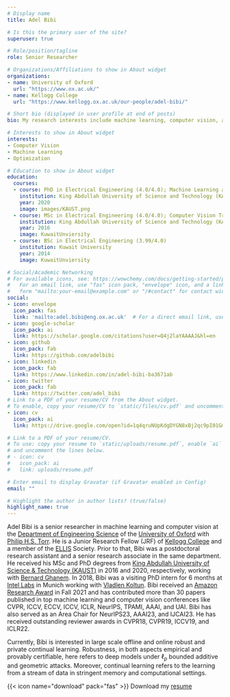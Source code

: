 ```yaml
---
# Display name
title: Adel Bibi

# Is this the primary user of the site?
superuser: true

# Role/position/tagline
role: Senior Researcher

# Organizations/Affiliations to show in About widget
organizations:
- name: University of Oxford
  url: "https://www.ox.ac.uk/"
- name: Kellogg College
  url: "https://www.kellogg.ox.ac.uk/our-people/adel-bibi/"

# Short bio (displayed in user profile at end of posts)
bio: My research interests include machine learning, computer vision, and optimization.

# Interests to show in About widget
interests:
- Computer Vision
- Machine Learning
- Optimization

# Education to show in About widget
education:
  courses:
  - course: PhD in Electrical Engineering (4.0/4.0); Machine Learning and Optimization Track
    institution: King Abdullah University of Science and Technology (KAUST)
    year: 2020
    image: images/KAUST.png
  - course: MSc in Electrical Engineering (4.0/4.0); Computer Vision Track
    institution: King Abdullah University of Science and Technology (KAUST)
    year: 2016
    image: KuwaitUnviersity
  - course: BSc in Electrical Engineering (3.99/4.0)
    institution: Kuwait University
    year: 2014
    image: KuwaitUnviersity

# Social/Academic Networking
# For available icons, see: https://wowchemy.com/docs/getting-started/page-builder/#icons
#   For an email link, use "fas" icon pack, "envelope" icon, and a link in the
#   form "mailto:your-email@example.com" or "/#contact" for contact widget.
social:
- icon: envelope
  icon_pack: fas
  link: 'mailto:adel.bibi@eng.ox.ac.uk'  # For a direct email link, use "mailto:test@example.org".
- icon: google-scholar
  icon_pack: ai
  link: https://scholar.google.com/citations?user=Q4j2laYAAAAJ&hl=en
- icon: github
  icon_pack: fab
  link: https://github.com/adelbibi
- icon: linkedin
  icon_pack: fab
  link: https://www.linkedin.com/in/adel-bibi-ba3671ab
- icon: twitter
  icon_pack: fab
  link: https://twitter.com/adel_bibi
# Link to a PDF of your resume/CV from the About widget.
# To enable, copy your resume/CV to `static/files/cv.pdf` and uncomment the lines below.
- icon: cv
  icon_pack: ai
  link: https://drive.google.com/open?id=1q4qruNUpKdgDYGN8xBj2qc9pI01Gm49F

# Link to a PDF of your resume/CV.
# To use: copy your resume to `static/uploads/resume.pdf`, enable `ai` icons in `params.toml`, 
# and uncomment the lines below.
# - icon: cv
#   icon_pack: ai
#   link: uploads/resume.pdf

# Enter email to display Gravatar (if Gravatar enabled in Config)
email: ""

# Highlight the author in author lists? (true/false)
highlight_name: true
---
```


Adel Bibi is a senior researcher in machine learning and computer vision at the [Department of Engineering Science](https://eng.ox.ac.uk/people/adel-bibi/) of the [University of Oxford](https://www.ox.ac.uk/) with [Philip H.S. Torr](https://www.robots.ox.ac.uk/~phst/). He is a Junior Research Fellow (JRF) of [Kellogg College](https://www.kellogg.ox.ac.uk) and a member of the [ELLIS](https://ellis.eu/) Society. Prior to that, Bibi was a postdoctoral research assistant and a senior research associate in the same department. He received his MSc and PhD degrees from [King Abdullah University of Science & Technology (KAUST)](https://www.kaust.edu.sa/en) in 2016 and 2020, respectively, working with [Bernard Ghanem](http://bernardghanem.com/). In 2018, Bibi was a visiting PhD intern for 6 months at [Intel Labs](https://www.intel.co.uk/content/www/uk/en/research/overview.html) in Munich working with [Vladlen Koltun](http://vladlen.info/). Bibi received an [Amazon Research Award](https://www.amazon.science/research-awards/program-updates/fall-2021-and-winter-2022-amazon-research-awards-recipients-announced) in Fall 2021 and has contributed more than 30 papers published in top machine learning and computer vision conferences like CVPR, ICCV, ECCV, ICCV, ICLR, NeurIPS, TPAMI, AAAI, and UAI. Bibi has also served as an Area Chair for NeurIPS23, AAAI23, and IJCAI23. He has received outstanding reviewer awards in CVPR18, CVPR19, ICCV19, and ICLR22. 
<!-- Adel works on a variety of machine learninproblems; problems that I personally find interesting and challenging.  -->

Currently, Bibi is interested in large scale offline and online robust and private continual learning. Robustness, in both aspects empirical and provably certifiable, here refers to deep models under $\ell_p$ bounded additive and geometric attacks. Moreover, continual learning refers to the learning from a stream of data in stringent memory and computational settings.

<!-- {{< icon name="download" pack="fas" >}} Download my {{< staticref "uploads/demo_resume.pdf" "newtab" >}}resumé{{< /staticref >}}. -->
{{< icon name="download" pack="fas" >}} Download my [resume](https://drive.google.com/file/d/1q4qruNUpKdgDYGN8xBj2qc9pI01Gm49F/view)

<!-- <span style="color:red"> [**Hiring!**] </span> <u> We are always looking for strong postdoc candidates and prospective PhD students interested in the areas of robustness and continual learning. Contact me if you are interested.</u> -->
